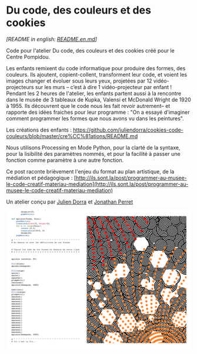 Du code, des couleurs et des cookies
=====================
*[README in english: [README.en.md](README.en.md)]*

Code pour l'atelier Du code, des couleurs et des cookies créé pour le Centre Pompidou.

Les enfants remixent du code informatique pour produire des formes, des couleurs. Ils ajoutent, copient-collent, transforment leur code, et voient les images changer et évoluer sous leurs yeux, projetées par 12 vidéo-projecteurs sur les murs – c’est à dire 1 vidéo-projecteur par enfant ! Pendant les 2 heures de l'atelier, les enfants partent aussi à la rencontre dans le musée de 3 tableaux de Kupka, Valensi et McDonald Wright de 1920 à 1955. Ils découvrent que le code nous les fait revoir autrement– et rapporte des idées fraiches pour leur programme : "On a essayé d'imaginer comment programmer les formes que nous avons vu dans les peintures".

Les créations des enfants : https://github.com/juliendorra/cookies-code-couleurs/blob/master/cre%CC%81ations/README.md

Nous utilisons Processing en Mode Python, pour la clarté de la syntaxe, pour la lisibilité des paramètres nommés, et pour la facilité à passer une fonction comme paramètre à une autre fonction.

Ce post raconte brièvement l'enjeu du format au plan artistique, de la médiation et pédagogique : [http://ils.sont.la/post/programmer-au-musee-le-code-creatif-materiau-mediation](http://ils.sont.la/post/programmer-au-musee-le-code-creatif-materiau-mediation)

Un atelier conçu par [Julien Dorra](http://twitter.com/juliendorra) et [Jonathan Perret](http://twitter.com/jonathanperret)

![image](code-couleurs-cookies.png)
